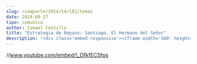 ```yaml
---
slug: /comparte/2014/t4/l01/tema1
date: 2014-09-27
tipo: comunica
author: Ismael Castillo
title: "Estrategia de Repaso: Santiago, El Hermano del Señor"
description: "<div class='embed-responsive'><iframe width='560' height='315' src='//www.youtube.com/embed/_DfkfECSfps' frameborder='0' allowfullscreen></iframe></div>"
---
```


//www.youtube.com/embed/\_DfkfECSfps
